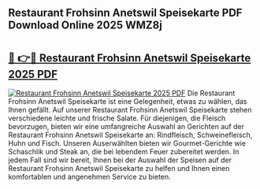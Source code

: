## Restaurant Frohsinn Anetswil Speisekarte PDF Download Online 2025 WMZ8j

# <h2><a href="http://gc6yk2.nevu.top/?p=Restaurant+Frohsinn+Anetswil+Speisekarte">🔗 👉🔴 Restaurant Frohsinn Anetswil Speisekarte 2025 PDF</a></h2>

[![Restaurant Frohsinn Anetswil Speisekarte 2025 PDF](https://i.imgur.com/dBaPXMq.png)](http://gc6yk2.nevu.top/?p=Restaurant+Frohsinn+Anetswil+Speisekarte)
Die Restaurant Frohsinn Anetswil Speisekarte ist eine Gelegenheit, etwas zu wählen, das Ihnen gefällt. Auf unserer Restaurant Frohsinn Anetswil Speisekarte stehen verschiedene leichte und frische Salate. Für diejenigen, die Fleisch bevorzugen, bieten wir eine umfangreiche Auswahl an Gerichten auf der Restaurant Frohsinn Anetswil Speisekarte an: Rindfleisch, Schweinefleisch, Huhn und Fisch. Unseren Auserwählten bieten wir Gourmet-Gerichte wie Schaschlik und Steak an, die bei lebendem Feuer zubereitet werden. In jedem Fall sind wir bereit, Ihnen bei der Auswahl der Speisen auf der Restaurant Frohsinn Anetswil Speisekarte zu helfen und Ihnen einen komfortablen und angenehmen Service zu bieten.
